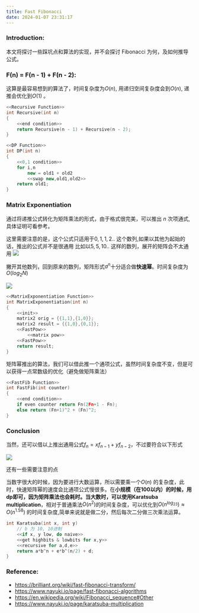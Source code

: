 ```yaml
---
title: Fast Fibonacci
date: 2024-01-07 23:31:17
---
```


### Introduction:

本文将探讨一些踩坑点和算法的实现，并不会探讨 Fibonacci 为何，及如何推导公式。

### F(n) = F(n - 1) + F(n - 2):

这算是最容易想到的算法了，时间复杂度为$O(n)$, 用递归空间复杂度会到$O(n)$, 递推会优化到$O(1)$ 。

```C++
<<Recursive Function>>
int Recursive(int n)
{
    <<end condition>>
    return Recursive(n - 1) + Recursive(n - 2);
}

<<DP Function>>
int DP(int n)
{
    <<0,1 condition>>
    for i,n
        new = old1 + old2
        <<swap new,old1,old2>>
    return old1;
}
```

### Matrix Exponentiation

通过将递推公式转化为矩阵乘法的形式，由于格式很完美，可以推出 $n$ 次项通式, 具体证明可看参考。

这里需要注意的是，这个公式只适用于$0,1,1,2..$ 这个数列,如果以其他为起始的话，推出的公式并不是很通用
比如以$5,5,10..$ 这样的数列，展开的矩阵会不太通用
![](https://cdn.jsdelivr.net/gh/talentstream/PictureCDN/OSTEP/20240108104029.png)

撇开其他数列，回到原来的数列，矩阵形式$a^n$十分适合做**快速幂**。时间复杂度为$O(log_2N)$

![](https://cdn.jsdelivr.net/gh/talentstream/PictureCDN/OSTEP/20240108104450.png)

``` c++
<<MatrixExponentiation Function>>
int MatrixExponentiation(int n)
{
    <<init>>
    matrix2 orig = {{1,1},{1,0}};
    matrix2 result = {{1,0},{0,1}};
    <<FastPow>>
        <<matrix pow>>
    <<FastPow>>
    return result;
}
```

矩阵幂推出的算法，我们可以借此推一个通项公式，虽然时间复杂度不变，但是可以获得一点常数级的优化（避免做矩阵乘法）

```C++
<<FastFib Function>>
int FastFib(int counter)
{
    <<end condition>>
    if even counter return Fn(2Fn+1 - Fn);
    else return (Fn+1)^2 + (Fn)^2;
}
```

### Conclusion

当然，还可以借以上推出通用公式$f_n = xf_{n-1} + yf_{n-2}$，不过要符合以下形式

![](https://cdn.jsdelivr.net/gh/talentstream/PictureCDN/OSTEP/20240108105825.png)

还有一些需要注意的点

当数字很大的时候，因为要进行大数运算，所以需要乘一个$O(n)$ 的复杂度，此时，快速矩阵幂的速度会比通项公式慢很多。在**小规模（在100以内）**的时候，用dp即可，因为矩阵乘法也会耗时。当大数时，可以使用**Karatsuba multiplication**，相对于普通乘法$O(n^2)$的时间复杂度，可以优化到$O(n^{log_23}) \approx O(n^{1.58})$ 的时间复杂度,简单来说就是做二分，然后每次二分做三次乘法运算。

```C++
int Karatsuba(int x, int y)
    // b 为 10, 10进制
    <<if x, y low, do naive>>
    <<get highbits & lowbits for x,y>>
    <<recursive for a,d,e>>
    return a*b^n + e*b^(n/2) + d;
}
```

### Reference:

- https://brilliant.org/wiki/fast-fibonacci-transform/
- https://www.nayuki.io/page/fast-fibonacci-algorithms
- https://en.wikipedia.org/wiki/Fibonacci_sequence#Other
- https://www.nayuki.io/page/karatsuba-multiplication
